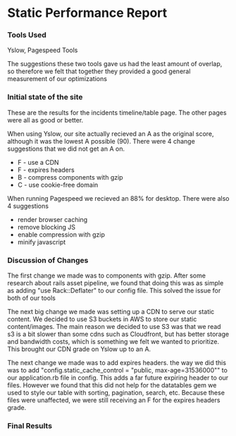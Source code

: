 # Static Performance Report

### Tools Used
Yslow, Pagespeed Tools

The suggestions these two tools gave us had the least amount of overlap, so therefore we felt that together they provided a good general measurement of our optimizations

### Initial state of the site
These are the results for the incidents timeline/table page. The other pages were all as good or better.

When using Yslow, our site actually recieved an A as the original score, although it was the lowest A possible (90).  There were 4 change suggestions that we did not get an A on.
* F - use a CDN
* F - expires headers
* B - compress components with gzip
* C - use cookie-free domain

When running Pagespeed we recieved an 88% for desktop.  There were also 4 suggestions
* render browser caching
* remove blocking JS
* enable compression with gzip
* minify javascript


### Discussion of Changes
The first change we made was to components with gzip.  After some research about rails asset pipeline, we found that doing this was as simple as adding "use Rack::Deflater" to our config file.  This solved the issue for both of our tools

The next big change we made was setting up a CDN to serve our static content.  We decided to use S3 buckets in AWS to store our static content/images.  The main reason we decided to use S3 was that we read s3 is a bit slower than some cdns such as Cloudfront, but has better storage and bandwidth costs, which is something we felt we wanted to prioritize.  This brought our CDN grade on Yslow up to an A.

The next change we made was to add expires headers.  the way we did this was to add "config.static_cache_control = "public, max-age=31536000"" to our application.rb file in config.  This adds a far future expiring header to our files.  However we found that this did not help for the datatables gem we used to style our table with sorting, pagination, search, etc.  Because these files were unaffected, we were still receiving an F for the expires headers grade.  




### Final Results
